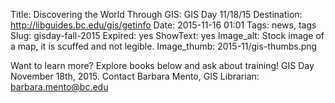 Title: Discovering the World Through GIS: GIS Day 11/18/15
Destination: http://libguides.bc.edu/gis/getinfo
Date: 2015-11-16 01:01 
Tags: news, tags 
Slug: gisday-fall-2015
Expired: yes
ShowText: yes
Image_alt: Stock image of a map, it is scuffed and not legible. 
Image_thumb: 2015-11/gis-thumbs.png

Want to learn more? Explore books below and ask about training! GIS Day November 18th, 2015. Contact Barbara Mento, GIS Librarian: barbara.mento@bc.edu 
